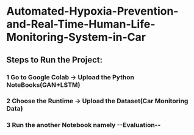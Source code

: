 # Automated-Hypoxia-Prevention-and-Real-Time-Human-Life-Monitoring-System-in-Car

## Steps to Run the Project:
### 1 Go to Google Colab -> Upload the Python NoteBooks(GAN+LSTM) 
### 2 Choose the Runtime -> Upload the Dataset(Car Monitoring Data)
### 3 Run the another Notebook namely --Evaluation-- 

